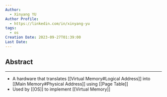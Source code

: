 ```yaml
---
Author:
  - Xinyang YU
Author Profile:
  - https://linkedin.com/in/xinyang-yu
tags:
  - os
Creation Date: 2023-09-27T01:39:00
Last Date:
---
```

## Abstract
---
- A hardware that translates [[Virtual Memory#Logical Address]] into [[Main Memory#Physical Address]] using [[Page Table]]
- Used by [[OS]] to implement [[Virtual Memory]]